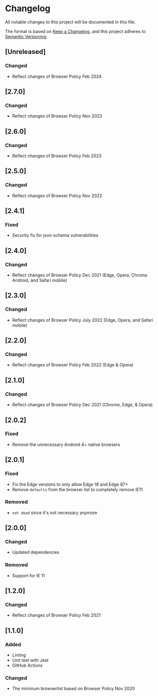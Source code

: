 # Changelog

All notable changes to this project will be documented in this file.

The format is based on [Keep a Changelog](https://keepachangelog.com/en/1.0.0/),
and this project adheres to [Semantic Versioning](https://semver.org/spec/v2.0.0.html).

## [Unreleased]

### Changed

- Reflect changes of Browser Policy Feb 2024

## [2.7.0]

### Changed

- Reflect changes of Browser Policy Nov 2023

## [2.6.0]

### Changed

- Reflect changes of Browser Policy Feb 2023

## [2.5.0]

### Changed

- Reflect changes of Browser Policy Nov 2022

## [2.4.1]

### Fixed

- Security fix for json-schema vulnerabilities

## [2.4.0]

### Changed

- Reflect changes of Browser Policy Dec 2021 (Edge, Opera, Chroma Android, and Safari mobile)

## [2.3.0]

### Changed

- Reflect changes of Browser Policy July 2022 (Edge, Opera, and Safari mobile)

## [2.2.0]

### Changed

- Reflect changes of Browser Policy Feb 2022 (Edge & Opera)

## [2.1.0]

### Changed

- Reflect changes of Browser Policy Dec 2021 (Chrome, Edge, & Opera)

## [2.0.2]

### Fixed
- Remove the unnecessary Android 4+ native browsers

## [2.0.1]

### Fixed
- Fix the Edge versions to only allow Edge 18 and Edge 87+
- Remove `defaults` from the browser list to completely remove IE11

### Removed
- `not dead` since it's not necessary anymore

## [2.0.0]

### Changed
- Updated dependencies

### Removed
- Support for IE 11

## [1.2.0]

### Changed

- Reflect changes of Browser Policy Feb 2021

## [1.1.0]

### Added

- Linting
- Unit test with Jest
- GitHub Actions


### Changed

- The minimum browserlist based on Browser Policy Nov 2020
